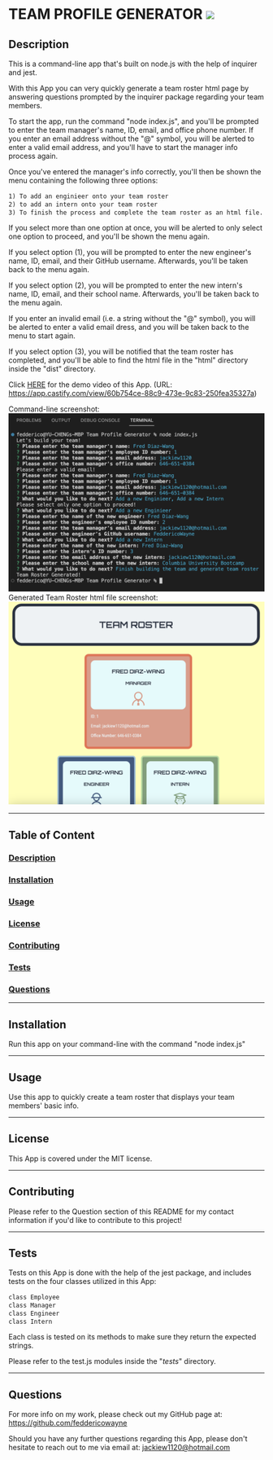 # TEAM PROFILE GENERATOR <img src="https://img.shields.io/badge/license-MIT-yellow?style=plastic">

  ## <a id="Description">Description</a> 

  This is a command-line app that's built on node.js with the help of inquirer and jest.

  With this App you can very quickly generate a team roster html page by answering questions prompted by the inquirer package regarding your team members. 

  To start the app, run the command "node index.js", and you'll be prompted to enter the team manager's name, ID, email, and office phone number. If you enter an email address without the "@" symbol, you will be alerted to enter a valid email address, and you'll have to start the manager info process again.
  
  Once you've entered the manager's info correctly, you'll then be shown the menu containing the following three options:

    1) To add an enginieer onto your team roster
    2) to add an intern onto your team roster
    3) To finish the process and complete the team roster as an html file.
  
  If you select more than one option at once, you will be alerted to only select one option to proceed, and you'll be shown the menu again.

  If you select option (1), you will be prompted to enter the new engineer's name, ID, email, and their GitHub username.
  Afterwards, you'll be taken back to the menu again.

  If you select option (2), you will be prompted to enter the new intern's name, ID, email, and their school name.
  Afterwards, you'll be taken back to the menu again.

  If you enter an invalid email (i.e. a string without the "@" symbol), you will be alerted to enter a valid email dress, and you will be taken back to the menu to start again.

  If you select option (3), you will be notified that the team roster has completed, and you'll be able to find the html file in the "html" directory inside the "dist" directory.

  Click <a href="https://app.castify.com/view/60b754ce-88c9-473e-9c83-250fea35327a" target="_blank">HERE</a> for the demo video of this App. (URL: https://app.castify.com/view/60b754ce-88c9-473e-9c83-250fea35327a)
  
  Command-line screenshot:
  <img src="./assets/images/command-lind-screenshot.png">
  Generated Team Roster html file screenshot:
  <img src="./assets/images/generated-html-screenshot.png">

***

  ## Table of Content

  ### [Description](#Description)
  ### [Installation](#Installation)
  ### [Usage](#Usage)
  ### [License](#License)
  ### [Contributing](#Contributing)
  ### [Tests](#Tests)
  ### [Questions](#Questions)

***

  ## <a id="Installation">Installation</a>

  Run this app on your command-line with the command "node index.js"

***

  ## <a id="Usage">Usage</a>

  Use this app to quickly create a team roster that displays your team members' basic info.

***

  ## <a id="License">License</a>
  
  This App is covered under the MIT license.

  
***

  ## <a id="Contributing">Contributing</a>

  Please refer to the Question section of this README for my contact information if you'd like to contribute to this project!

***

  ## <a id="Tests">Tests</a>

  Tests on this App is done with the help of the jest package, and includes tests on the four classes utilized in this App:

    class Employee
    class Manager
    class Engineer
    class Intern

  Each class is tested on its methods to make sure they return the expected strings.

  Please refer to the test.js modules inside the "_tests_" directory.
  

***

  ## <a id="Questions">Questions</a>

  For more info on my work, please check out my GitHub page at: https://github.com/feddericowayne
  
  Should you have any further questions regarding this App, please don't hesitate to reach out to me via email at: <a href="mailto:jackiew1120@hotmail.com">jackiew1120@hotmail.com</a>

  